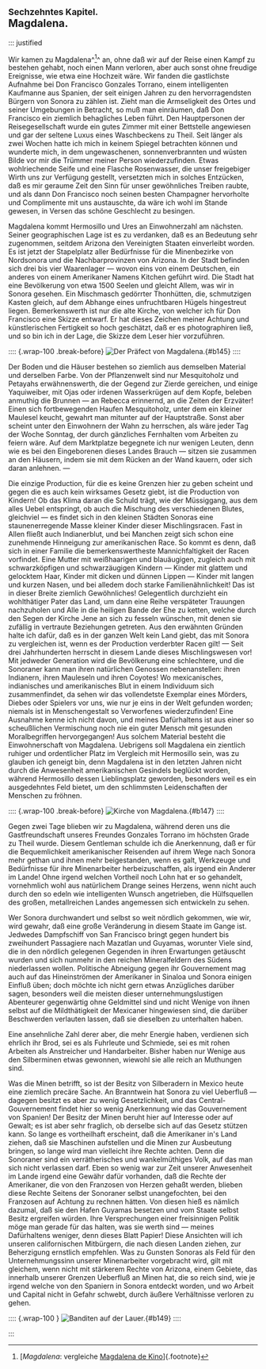 ## <small>Sechzehntes Kapitel.</small><br />Magdalena.

::: justified

Wir kamen zu Magdalena^[^1600]^ an, ohne daß wir auf der Reise einen Kampf zu bestehen
gehabt, noch einen Mann verloren, aber auch sonst ohne freudige Ereignisse, wie
etwa eine Hochzeit wäre. Wir fanden die gastlichste Aufnahme bei Don Francisco
Gonzales Torrano, einem intelligenten Kaufmanne aus Spanien, der seit einigen
Jahren zu den hervorragendsten Bürgern von Sonora zu zählen ist. Zieht man die
Armseligkeit des Ortes und seiner Umgebungen in Betracht, so muß man einräumen,
daß Don Francisco ein ziemlich behagliches Leben führt. Den Hauptpersonen der
Reisegesellschaft wurde ein gutes Zimmer mit einer Bettstelle angewiesen und gar
der seltene Luxus eines Waschbeckens zu Theil. Seit länger als zwei Wochen hatte
ich mich in keinem Spiegel betrachten können und wunderte mich, in dem
ungewaschenen, sonnenverbrannten und wüsten Bilde vor mir die Trümmer meiner
Person wiederzufinden. Etwas wohlriechende Seife und eine Flasche Rosenwasser,
die unser freigebiger Wirth uns zur Verfügung gestellt, versetzten mich in
solches Entzücken, daß es mir geraume Zeit den Sinn für unser gewöhnliches
Treiben raubte, und als dann Don Francisco noch seinen besten Champagner
hervorholte und Complimente mit uns austauschte, da wäre ich wohl im Stande
gewesen, in Versen das schöne Geschlecht zu besingen.

Magdalena kommt Hermosillo und Ures an Einwohnerzahl am nächsten. Seiner
geographischen Lage ist es zu verdanken, daß es an Bedeutung sehr zugenommen,
seitdem Arizona den Vereinigten Staaten einverleibt worden. Es ist jetzt der
Stapelplatz aller Bedürfnisse für die Minenbezirke von Nordsonora und die
Nachbarprovinzen von Arizona. In der Stadt befinden sich drei bis vier
Waarenlager — wovon eins von einem Deutschen, ein anderes von einem Amerikaner
Namens Kitchen geführt wird. Die Stadt hat eine Bevölkerung von etwa 1500 Seelen
und gleicht Allem, was wir in Sonora gesehen. Ein Mischmasch gedörrter
Thonhütten, die, schmutzigen Kasten gleich, auf dem Abhange eines unfruchtbaren
Hügels hingestreut liegen. Bemerkenswerth ist nur die alte Kirche, von welcher
ich für Don Francisco eine Skizze entwarf. Er hat dieses Zeichen meiner Achtung
und künstlerischen Fertigkeit so hoch geschätzt, daß er es photographiren ließ,
und so bin ich in der Lage, die Skizze dem Leser hier vorzuführen.

:::: {.wrap-100 .break-before}
![Der Präfect von Magdalena.](Abenteuer_im_Apachenlande_0145.jpg "Der Präfect von Magdalena."){#b145}
::::

Der Boden und die Häuser bestehen so ziemlich aus demselben Material und
derselben Farbe. Von der Pflanzenwelt sind nur Mesquitoholz und Petayahs
erwähnenswerth, die der Gegend zur Zierde gereichen, und einige Yaquiweiber, mit
Ojas oder irdenen Wasserkrügen auf dem Kopfe, beleben anmuthig die Brunnen  — an
Rebecca erinnernd, an die Zeiten der Erzväter! Einen sich fortbewegenden Haufen
Mesquitoholz, unter dem ein kleiner Maulesel keucht, gewahrt man mitunter auf
der Hauptstraße. Sonst aber scheint unter den Einwohnern der Wahn zu herrschen,
als wäre jeder Tag der Woche Sonntag, der durch gänzliches Fernhalten vom
Arbeiten zu feiern wäre. Auf dem Marktplatze begegnete ich nur wenigen Leuten,
denn wie es bei den Eingeborenen dieses Landes Brauch — sitzen sie zusammen an
den Häusern, indem sie mit dem Rücken an der Wand kauern, oder sich daran
anlehnen. —

Die einzige Production, für die es keine Grenzen hier zu geben scheint und gegen
die es auch kein wirksames Gesetz giebt, ist die Production von Kindern! Ob das
Klima daran die Schuld trägt, wie der Müssiggang, aus dem alles Uebel
entspringt, ob auch die Mischung des verschiedenen Blutes, gleichviel — es
findet sich in den kleinen Städten Sonoras eine staunenerregende Masse kleiner
Kinder dieser Mischlingsracen. Fast in Allen fließt auch Indianerblut, und bei
Manchen zeigt sich schon eine zunehmende Hinneigung zur amerikanischen Race. So
kommt es denn, daß sich in einer Familie die bemerkenswertheste
Mannichfaltigkeit der Racen vorfindet. Eine Mutter mit weißhaarigen und
blauäugigen, zugleich auch mit schwarzköpfigen und schwarzäugigen Kindern —
Kinder mit glattem und gelocktem Haar, Kinder mit dicken und dünnen Lippen —
Kinder mit langen und kurzen Nasen, und bei alledem doch starke
Familienähnlichkeit! Das ist in dieser Breite ziemlich Gewöhnliches!
Gelegentlich durchzieht ein wohlthätiger Pater das Land, um dann eine Reihe
verspäteter Trauungen nachzuholen und Alle in die heiligen Bande der Ehe zu
ketten, welche durch den Segen der Kirche Jene an sich zu fesseln wünschen, mit
denen sie zufällig in vertraute Beziehungen getreten. Aus den erwähnten Gründen
halte ich dafür, daß es in der ganzen Welt kein Land giebt, das mit Sonora zu
vergleichen ist, wenn es der Production verderbter Racen gilt! — Seit drei
Jahrhunderten herrscht in diesem Lande dieses Mischlingswesen vor! Mit jedweder
Generation wird die Bevölkerung eine schlechtere, und die Sonoraner kann man
ihren natürlichen Genossen nebenanstellen: ihren Indianern, ihren Mauleseln und
ihren Coyotes! Wo mexicanisches, indianisches und amerikanisches Blut in einem
Individuum sich zusammenfindet, da sehen wir das vollendetste Exemplar eines
Mörders, Diebes oder Spielers vor uns, wie nur je eins in der Welt gefunden
worden; niemals ist in Menschengestalt so Verworfenes wiederzufinden! Eine
Ausnahme kenne ich nicht davon, und meines Dafürhaltens ist aus einer so
scheußlichen Vermischung noch nie ein guter Mensch mit gesunden Moralbegriffen
hervorgegangen! Aus solchem Material besteht die Einwohnerschaft von Magdalena.
Uebrigens soll Magdalena ein zientlich ruhiger und ordentlicher Platz im
Vergleich mit Hermosillo sein, was zu glauben ich geneigt bin, denn Magdalena
ist in den letzten Jahren nicht durch die Anwesenheit amerikanischen Gesindels
beglückt worden, während Hermosillo dessen Lieblingsplatz geworden, besonders
weil es ein ausgedehntes Feld bietet, um den schlimmsten Leidenschaften der
Menschen zu fröhnen.

:::: {.wrap-100 .break-before}
![Kirche von Magdalena.](Abenteuer_im_Apachenlande_0147.jpg "Kirche von Magdalena."){#b147}
::::

Gegen zwei Tage blieben wir zu Magdalena, während deren uns die Gastfreundschaft
unseres Freundes Gonzales Torrano im höchsten Grade zu Theil wurde. Diesem
Gentleman schulde ich die Anerkennung, daß er für die Bequemlichkeit
amerikanischer Reisenden auf ihrem Wege nach Sonora mehr gethan und ihnen mehr
beigestanden, wenn es galt, Werkzeuge und Bedürfnisse für ihre Minenarbeiter
herbeizuschaffen, als irgend ein Anderer im Lande! Ohne irgend welchen Vortheil
noch Lohn hat er so gehandelt, vornehmlich wohl aus natürlichem Drange seines
Herzens, wenn nicht auch durch den so edeln wie intelligenten Wunsch
angetrieben, die Hülfsquellen des großen, metallreichen Landes angemessen sich
entwickeln zu sehen.

Wer Sonora durchwandert und selbst so weit nördlich gekommen, wie wir, wird
gewahr, daß eine große Veränderung in diesem Staate im Gange ist. Jedwedes
Dampfschiff von San Francisco bringt gegen hundert bis zweihundert Passagiere
nach Mazatlan und Guyamas, worunter Viele sind, die in den nördlich gelegenen
Gegenden in ihren Erwartungen getäuscht wurden und sich nunmehr in den reichen
Mineralfeldern des Südens niederlassen wollen. Politische Abneigung gegen ihr
Gouvernement mag auch auf das Hineinströmen der Amerikaner in Sinaloa und Sonora
einigen Einfluß üben; doch möchte ich nicht gern etwas Anzügliches darüber
sagen, besonders weil die meisten dieser unternehmungslustigen Abenteurer
gegenwärtig ohne Geldmittel sind und nicht Wenige von ihnen selbst auf die
Mildthätigkeit der Mexicaner hingewiesen sind, die darüber Beschwerden verlauten
lassen, daß sie dieselben zu unterhalten haben.

Eine ansehnliche Zahl derer aber, die mehr Energie haben, verdienen sich ehrlich
ihr Brod, sei es als Fuhrleute und Schmiede, sei es mit rohen Arbeiten als
Anstreicher und Handarbeiter. Bisher haben nur Wenige aus den Silberminen etwas
gewonnen, wiewohl sie alle reich an Muthungen sind.

Was die Minen betrifft, so ist der Besitz von Silberadern in Mexico heute eine
ziemlich precäre Sache. An Branntwein hat Sonora zu viel Ueberfluß — dagegen
besitzt es aber zu wenig Gesetzlichkeit, und das Central-Gouvernement findet
hier so wenig Anerkennung wie das Gouvernement von Spanien! Der Besitz der Minen
beruht hier auf Interesse oder auf Gewalt; es ist aber sehr fraglich, ob
derselbe sich auf das Gesetz stützen kann. So lange es vortheilhaft erscheint,
daß die Amerikaner in's Land ziehen, daß sie Maschinen aufstellen und die Minen
zur Ausbeutung bringen, so lange wird man vielleicht ihre Rechte achten. Denn
die Sonoraner sind ein verrätherisches und wankelmüthiges Volk, auf das man sich
nicht verlassen darf. Eben so wenig war zur Zeit unserer Anwesenheit im Lande
irgend eine Gewähr dafür vorhanden, daß die Rechte der Amerikaner, die von den
Franzosen von Herzen gehaßt werden, blieben diese Rechte Seitens der Sonoraner
selbst unangefochten, bei den Franzosen auf Achtung zu rechnen hätten. Von
diesen hieß es nämlich dazumal, daß sie den Hafen Guyamas besetzen und vom
Staate selbst Besitz ergreifen würden. Ihre Versprechungen einer freisinnigen
Politik möge man gerade für das halten, was sie werth sind — meines Dafürhaltens
weniger, denn dieses Blatt Papier! Diese Ansichten will ich unseren
californischen Mitbürgern, die nach diesen Landen ziehen, zur Beherzigung
ernstlich empfehlen. Was zu Gunsten Sonoras als Feld für den Unternehmungssinn
unserer Minenarbeiter vorgebracht wird, gilt mit gleichem, wenn nicht mit
stärkerem Rechte von Arizona, einem Gebiete, das innerhalb unserer Grenzen
Ueberfluß an Minen hat, die so reich sind, wie je irgend welche von den Spaniern
in Sonora entdeckt worden, und wo Arbeit und Capital nicht in Gefahr schwebt,
durch äußere Verhältnisse verloren zu gehen.

:::: {.wrap-100 }
![Banditen auf der Lauer.](Abenteuer_im_Apachenlande_0149.jpg "Banditen auf der Lauer."){#b149}
::::

:::


[^1600]: [*Magdalena*: vergleiche [Magdalena de Kino](https://en.wikipedia.org/wiki/Magdalena_de_Kino)]{.footnote}
